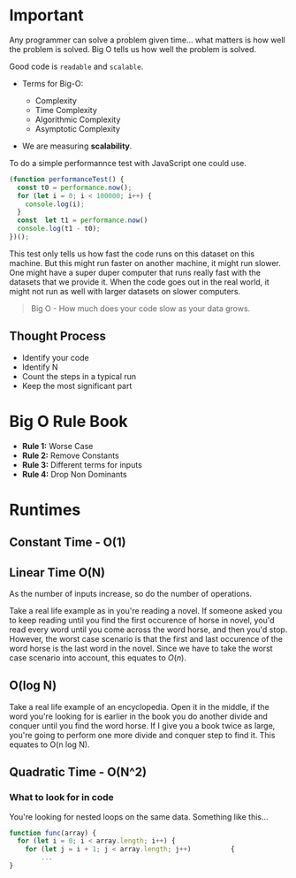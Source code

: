 
# Important

Any programmer can solve a problem given time... what matters is how well the problem is solved. Big O tells us how well the problem is solved.

Good code is `readable` and `scalable`.

- Terms for Big-O:
  - Complexity
  - Time Complexity
  - Algorithmic Complexity
  - Asymptotic Complexity

- We are measuring **scalability**.

To do a simple performannce test with JavaScript one could use.

```javascript
(function performanceTest() {
  const t0 = performance.now();
  for (let i = 0; i < 100000; i++) {
    console.log(i);
  }
  const  let t1 = performance.now()
  console.log(t1 - t0);
})();
```

This test only tells us how fast the code runs on this dataset on this machine. But this might run faster on another machine, it might run slower. One might have a super duper computer that runs really fast with the datasets that we provide it. When the code goes out in the real world, it might not run as well with larger datasets on slower computers.

> Big O - How much does your code slow as your data grows.

## Thought Process
- Identify your code
- Identify N
- Count the steps in a typical run
- Keep the most significant part

# Big O Rule Book

- **Rule 1:** Worse Case
- **Rule 2:** Remove Constants
- **Rule 3:** Different terms for inputs
- **Rule 4:** Drop Non Dominants

# Runtimes

## Constant Time - O(1)


## Linear Time O(N)

As the number of inputs increase, so do the number of operations.

Take a real life example as in you're reading a novel. If someone asked you to keep reading until you find the first occurence of horse in novel, you'd read every word until you come across the word horse, and then you'd stop. However, the worst case scenario is that the first and last occurence of the word horse is the last word in the novel. Since we have to take the worst case scenario into account, this equates to $O(n)$.


## O(log N)

Take a real life example of an encyclopedia. Open it in the middle, if the word you're looking for is earlier in the book you do another divide and conquer until you find the word horse. If I give you a book twice as large, you're going to perform one more divide and conquer step to find it. This equates to O(n log N).

## Quadratic Time - O(N^2)

### What to look for in code
You're looking for nested loops on the same data. Something like this...
```javascript
function func(array) {
  for (let i = 0; i < array.length; i++) {
    for (let j = i + 1; j < array.length; j++) 			{
        ...
}
```